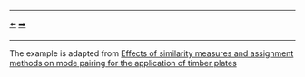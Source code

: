 ***
[⬅️](../011/README.md "Previous example")
[➡️](../013/README.md "Next example")
***

The example is adapted from [Effects of similarity measures and assignment methods on mode pairing for the application of timber plates](https://www.researchgate.net/publication/393077775_Effects_of_similarity_measures_and_assignment_methods_on_mode_pairing_for_the_application_of_timber_plates)
